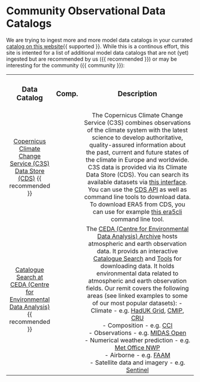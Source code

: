 # Community Observational Data Catalogs

We are trying to ingest more and more model data catalogs in your currated [catalog on this website](../model_evaluation/model_evaluation_model_catalogs/model_evaluation_search_models.md){{ supported }}. While this is a continous effort, this site is intented for a list of additional model data catalogs that are not (yet) ingested but are recommended by us ({{ recommended }}) or may be interesting for the community ({{ community }}):

<table class="center">
<tr>
<td width="25%">
    <div align='center' width="100%">
    <h3>Data Catalog</h3>
    </div>
</td>
<td width="10%">
    <div align='center' width="100%" >
    <h3>Comp.</h3>
    </div>
</td>
<td width="60%">
    <div align='center' width="100%" >
    <h3>Description</h3>
    </div>
</td>
</tr>


<tr>
<td width="25%">
    <div align='center' width="100%">
    <a href="https://cds.climate.copernicus.eu/">Copernicus Climate Change Service (C3S) Data Store (CDS)</a> {{ recommended }}
    </div>
</td>
<td width="10%">
    <div align='center' width="100%" >
        <!-- <img align="center" width="60%" src="../../assets/component-logos/ACCESS icon LAND SURFACE (Title).png" /> -->
    </div>
</td>
<td width="64%">
    <div align='center' width="100%" >
        <!-- <a href="#"> -->
        The Copernicus Climate Change Service (C3S) combines observations of the climate system with the latest science to develop authoritative, quality-assured information about the past, current and future states of the climate in Europe and worldwide. C3S data is provided via its Climate Data Store (CDS).
        You can search its available datasets via <a href="https://cds.climate.copernicus.eu/cdsapp#!/search?type=dataset">this interface</a>.
        You can use the <a href="https://cds.climate.copernicus.eu/api-how-to">CDS API</a> as well as command line tools to download data. To download ERA5 from CDS, you can use for example <a href="https://era5cli.readthedocs.io/en/stable/">this era5cli</a> command line tool.
        <!-- </a> -->
    </div>
</td>
</tr>

<tr>
<td width="25%">
    <div align='center' width="100%">
    <a href="https://catalogue.ceda.ac.uk">Catalogue Search at CEDA (Centre for Environmental Data Analysis) </a> {{ recommended }}
    </div>
</td>
<td width="10%">
    <div align='center' width="100%" >
        <!-- <img align="center" width="60%" src="../../assets/component-logos/ACCESS icon LAND SURFACE (Title).png" /> -->
    </div>
</td>
<td width="64%">
    <div align='center' width="100%">
        <!-- <a href="#"> -->
        The <a href="https://archive.ceda.ac.uk">CEDA (Centre for Environmental Data Analysis) Archive</a> hosts atmospheric and earth observation data.
        It provids an interactive <a href="https://catalogue.ceda.ac.uk">Catalogue Search</a> and <a href="https://archive.ceda.ac.uk/tools/">Tools</a> for downloading data.
        It holds environmental data related to atmospheric and earth observation fields. Our remit covers the following areas (see linked examples to some of our most popular datasets): 
        - Climate - e.g. <a href="https://catalogue.ceda.ac.uk/uuid/4dc8450d889a491ebb20e724debe2dfb">HadUK Grid</a>, <a href="https://catalogue.ceda.ac.uk/uuid/b96ce180077f4810abc4eef0e48901d9">CMIP</a>, <a href="https://catalogue.ceda.ac.uk/uuid/b6c783922d1ce68c4293d90caede5bb9">CRU</a> <br>
        - Composition - e.g. <a href="https://catalogue.ceda.ac.uk/uuid/615aa50d66fe4b2771457e83d8b47217">CCI</a> <br>
        - Observations - e.g. <a href="https://catalogue.ceda.ac.uk/uuid/dbd451271eb04662beade68da43546e1">MIDAS Open</a> <br>
        - Numerical weather prediction - e.g. <a href="https://catalogue.ceda.ac.uk/uuid/f46cfa4784fb454e105f336981f1a82b">Met Office NWP</a> <br>
        - Airborne - e.g. <a href="https://catalogue.ceda.ac.uk/uuid/07d2ebf9e4fb15ab35211208ddd2205a">FAAM</a> <br>
        - Satellite data and imagery - e.g. <a href="https://catalogue.ceda.ac.uk/uuid/7896ea1117dc4fa9bb95485ca9b1c6be">Sentinel</a>
        <!-- </a> -->
    </div>
</td>
</tr>

<table/>